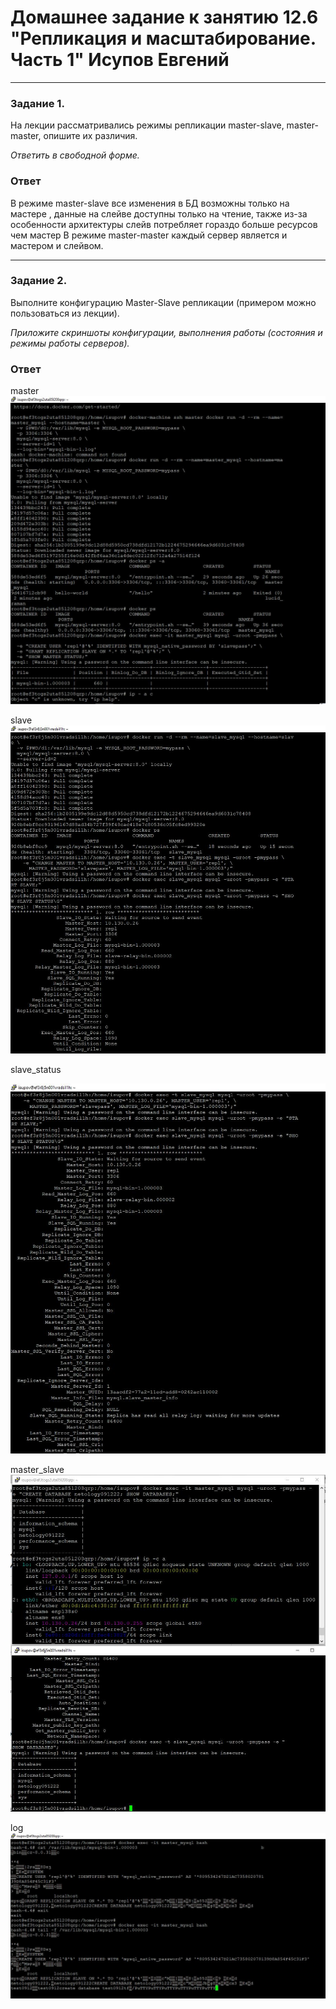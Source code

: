 # Домашнее задание к занятию 12.6 "Репликация и масштабирование. Часть 1" Исупов Евгений


---

### Задание 1.

На лекции рассматривались режимы репликации master-slave, master-master, опишите их различия.

*Ответить в свободной форме.*
### Ответ
В режиме master-slave все изменения в БД возможны только на мастере , данные на слейве доступны только на чтение, также из-за особенности архитектуры слейв потребляет гораздо больше ресурсов чем мастер
В режиме master-master каждый сервер является и мастером и слейвом.

---

### Задание 2.

Выполните конфигурацию Master-Slave репликации (примером можно пользоваться из лекции).

*Приложите скриншоты конфигурации, выполнения работы (состояния и режимы работы серверов).*
### Ответ
master
![](/images/master.jpg)

slave
![](/images/slave.jpg)


slave_status
 
![](/images/slave_status.jpg)

master_slave
![](/images/master_slave.jpg)

log
![](/images/log.jpg)


